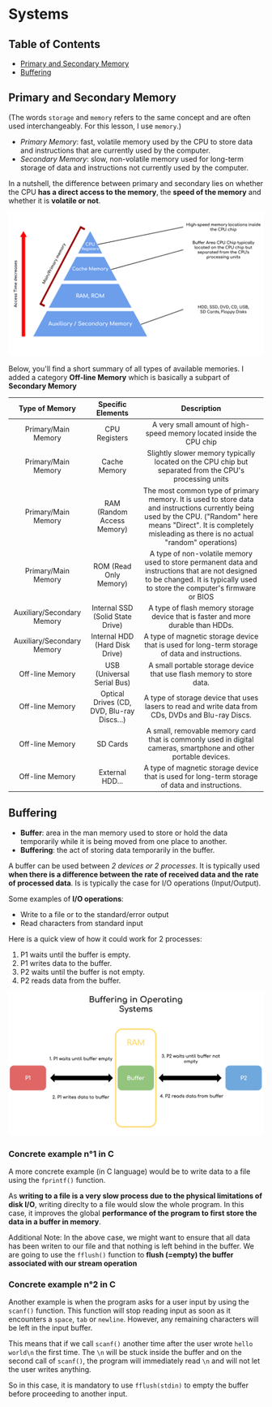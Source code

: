 # Systems

## Table of Contents

- [Primary and Secondary Memory](#primary-and-secondary-memory)
- [Buffering](#buffering)

## Primary and Secondary Memory

(The words `storage` and `memory` refers to the same concept and are often used interchangeably. For this lesson, I use `memory`.)

- *Primary Memory*: fast, volatile memory used by the CPU to store data and instructions that are currently used by the computer.
- *Secondary Memory*: slow, non-volatile memory used for long-term storage of data and instructions not currently used by the computer.

In a nutshell, the difference between primary and secondary lies on whether the CPU **has a direct access to the memory**, the **speed of the memory** and whether it is **volatile or not**.

![primary-secondary-storage](/systems/resources/primary-secondary-storage.png)

Below, you'll find a short summary of all types of available memories. I added a category **Off-line Memory** which is basically a subpart of **Secondary Memory**

|     **Type of Memory**     |            **Specific Elements**           |                                                                                                      **Description**                                                                                                     |
|:--------------------------:|:------------------------------------------:|:------------------------------------------------------------------------------------------------------------------------------------------------------------------------------------------------------------------------:|
|     Primary/Main Memory    |                CPU Registers               |                                                                           A very small amount of high-speed memory located inside the CPU chip                                                                           |
|     Primary/Main Memory    |                Cache Memory                |                                                          Slightly slower memory typically located on the CPU chip but separated from the CPU's processing units                                                          |
|     Primary/Main Memory    |         RAM (Random Access Memory)         | The most common type of primary memory. It is used to store data and instructions currently being used by the CPU. ("Random" here means "Direct". It is completely misleading as there is no actual "random" operations) |
|     Primary/Main Memory    |           ROM (Read Only Memory)           |                      A type of non-volatile memory used to store permanent data and instructions that are not designed to be changed. It is typically used to store the computer's firmware or BIOS                      |
| Auxiliary/Secondary Memory |      Internal SSD (Solid State Drive)      |                                                                     A type of flash memory storage device that is faster and more durable than HDDs.                                                                     |
| Auxiliary/Secondary Memory |       Internal HDD (Hard Disk Drive)       |                                                              A type of magnetic storage device that is used for long-term storage of data and instructions.                                                              |
|       Off-line Memory      |         USB (Universal Serial Bus)         |                                                                           A small portable storage device that use flash memory to store data.                                                                           |
|       Off-line Memory      | Optical Drives (CD, DVD, Blu-ray Discs...) |                                                            A type of storage device that uses lasers to read and write data from CDs, DVDs and Blu-ray Discs.                                                            |
|       Off-line Memory      |                  SD Cards                  |                                                      A small, removable memory card that is commonly used in digital cameras, smartphone and other portable devices.                                                     |
|       Off-line Memory      |               External HDD...              |                                                              A type of magnetic storage device that is used for long-term storage of data and instructions.                                                              |

## Buffering

- **Buffer**: area in the man memory used to store or hold the data temporarily while it is being moved from one place to another.
- **Buffering**: the act of storing data temporarily in the buffer.

A buffer can be used between *2 devices or 2 processes*. It is typically used **when there is a difference between the rate of received data and the rate of processed data**. Is is typically the case for I/O operations (Input/Output).

Some examples of **I/O operations**:
- Write to a file or to the standard/error output
- Read characters from standard input

Here is a quick view of how it could work for 2 processes:

1. P1 waits until the buffer is empty.
2. P1 writes data to the buffer.
3. P2 waits until the buffer is not empty.
4. P2 reads data from the buffer.

![buffering-operating-systems](/systems/resources/buffering-operating-systems.png)

### Concrete example n°1 in C

A more concrete example (in C language) would be to write data to a file using the `fprintf()` function.

As **writing to a file is a very slow process due to the physical limitations of disk I/O**, writing direclty to a file would slow the whole program. In this case, it improves the global **performance of the program to first store the data in a buffer in memory**.

Additional Note: In the above case, we might want to ensure that all data has been writen to our file and that nothing is left behind in the buffer. We are going to use the `fflush()` function to **flush (=empty) the buffer associated with our stream operation**

### Concrete example n°2 in C

Another example is when the program asks for a user input by using the `scanf()` function. This function will stop reading input as soon as it encounters a `space`, `tab` or `newline`. However, any remaining characters will be left in the input buffer.

This means that if we call `scanf()` another time after the user wrote `hello world\n` the first time. The `\n` will be stuck inside the buffer and on the second call of `scanf()`, the program will immediately read `\n` and will not let the user writes anything.

So in this case, it is mandatory to use `fflush(stdin)` to empty the buffer before proceeding to another input.